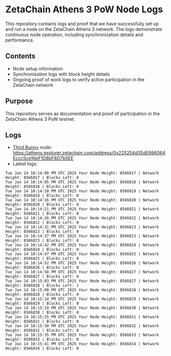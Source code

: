 # ZetaChain Athens 3 PoW Node Logs
This repository contains logs and proof that we have successfully set up and run a node on the ZetaChain Athens 3 network. The logs demonstrate continuous node operation, including synchronization details and performance.

## Contents
- Node setup information
- Synchronization logs with block height details
- Ongoing proof of work logs to verify active participation in the ZetaChain network

## Purpose
This repository serves as documentation and proof of participation in the ZetaChain Athens 3 PoW testnet.

## Logs

- [Third Bunny](https://thirdbunny.xyz/) node: https://athens.explorer.zetachain.com/address/0x225254d35dE666064Eccc5ce16eF1D8bF8D7b5EE
- Latest logs:
```
Tue Jan 14 10:14:00 PM UTC 2025 Your Node Height: 8566817 | Network Height: 8566817 | Blocks Left: 0
Tue Jan 14 10:14:05 PM UTC 2025 Your Node Height: 8566818 | Network Height: 8566818 | Blocks Left: 0
Tue Jan 14 10:14:10 PM UTC 2025 Your Node Height: 8566819 | Network Height: 8566819 | Blocks Left: 0
Tue Jan 14 10:14:16 PM UTC 2025 Your Node Height: 8566820 | Network Height: 8566820 | Blocks Left: 0
Tue Jan 14 10:14:21 PM UTC 2025 Your Node Height: 8566821 | Network Height: 8566821 | Blocks Left: 0
Tue Jan 14 10:14:26 PM UTC 2025 Your Node Height: 8566822 | Network Height: 8566822 | Blocks Left: 0
Tue Jan 14 10:14:31 PM UTC 2025 Your Node Height: 8566823 | Network Height: 8566823 | Blocks Left: 0
Tue Jan 14 10:14:37 PM UTC 2025 Your Node Height: 8566823 | Network Height: 8566823 | Blocks Left: 0
Tue Jan 14 10:14:42 PM UTC 2025 Your Node Height: 8566824 | Network Height: 8566824 | Blocks Left: 0
Tue Jan 14 10:14:47 PM UTC 2025 Your Node Height: 8566825 | Network Height: 8566825 | Blocks Left: 0
Tue Jan 14 10:14:52 PM UTC 2025 Your Node Height: 8566826 | Network Height: 8566826 | Blocks Left: 0
Tue Jan 14 10:14:58 PM UTC 2025 Your Node Height: 8566827 | Network Height: 8566827 | Blocks Left: 0
Tue Jan 14 10:15:03 PM UTC 2025 Your Node Height: 8566827 | Network Height: 8566828 | Blocks Left: 1
Tue Jan 14 10:15:08 PM UTC 2025 Your Node Height: 8566828 | Network Height: 8566828 | Blocks Left: 0
Tue Jan 14 10:15:14 PM UTC 2025 Your Node Height: 8566829 | Network Height: 8566829 | Blocks Left: 0
Tue Jan 14 10:15:19 PM UTC 2025 Your Node Height: 8566830 | Network Height: 8566830 | Blocks Left: 0
Tue Jan 14 10:15:25 PM UTC 2025 Your Node Height: 8566831 | Network Height: 8566831 | Blocks Left: 0
Tue Jan 14 10:15:30 PM UTC 2025 Your Node Height: 8566832 | Network Height: 8566832 | Blocks Left: 0
Tue Jan 14 10:15:35 PM UTC 2025 Your Node Height: 8566833 | Network Height: 8566833 | Blocks Left: 0
Tue Jan 14 10:15:41 PM UTC 2025 Your Node Height: 8566834 | Network Height: 8566834 | Blocks Left: 0
```
